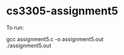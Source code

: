 # cs3305-assignment5

To run:

gcc assignment5.c -o assignment5.out              
./assignment5.out           
